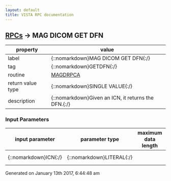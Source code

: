 ```yaml
---
layout: default
title: VISTA RPC documentation
---
```




## [RPCs](TableOfContent.md) &#8594; MAG DICOM GET DFN 

 property | value 
--- | --- 
 label | {::nomarkdown}MAG DICOM GET DFN{:/}
 tag | {::nomarkdown}GETDFN{:/}
 routine | [MAGDRPCA](http://code.osehra.org/dox/Routine_MAGDRPCA_source.html)
 return value type | {::nomarkdown}SINGLE VALUE{:/}
 description | {::nomarkdown}Given an ICN, it returns the DFN.{:/}

### Input Parameters

| input parameter | parameter type | maximum data length | required | description | 
| --- | --- | --- | --- | --- | 
| {::nomarkdown}ICN{:/} | {::nomarkdown}LITERAL{:/} |  | {::nomarkdown}true{:/} | {::nomarkdown}Integration Control Number{:/} | 




 Generated on January 13th 2017, 6:44:48 am